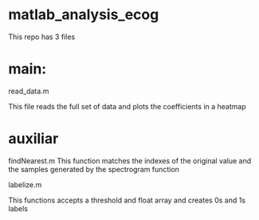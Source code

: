 matlab_analysis_ecog
====================

This repo has 3 files

main:
=============

read_data.m

This file reads the full set of data and plots the coefficients in a heatmap 


auxiliar
=============


findNearest.m 
This function matches the indexes of the original value and the samples generated by the spectrogram function

labelize.m

This functions accepts a threshold and float array and creates 0s and 1s labels
